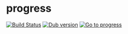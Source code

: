 # progress 
[![Build Status](https://travis-ci.org/kotet/progress.svg?branch=master)](https://travis-ci.org/kotet/progress) 
[![Dub version](https://img.shields.io/dub/v/progress.svg)](https://code.dlang.org/packages/progress) 
[![Go to progress](https://img.shields.io/dub/dt/progress.svg)](https://code.dlang.org/packages/progress)

